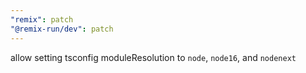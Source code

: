 ```yaml
---
"remix": patch
"@remix-run/dev": patch
---
```


allow setting tsconfig moduleResolution to `node`, `node16`, and `nodenext`
